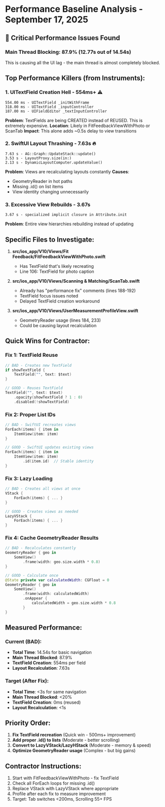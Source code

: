 # Performance Baseline Analysis - September 17, 2025

## 🔴 Critical Performance Issues Found

### Main Thread Blocking: 87.9% (12.77s out of 14.54s)
This is causing all the UI lag - the main thread is almost completely blocked.

## Top Performance Killers (from Instruments):

### 1. UITextField Creation Hell - 554ms+ ⚠️
```
554.00 ms - UITextField _initWithFrame
318.00 ms - UITextField _inputController  
187.00 ms - UIFieldEditor _textInputController
```
**Problem**: TextFields are being CREATED instead of REUSED. This is extremely expensive.
**Location**: Likely in FitFeedbackViewWithPhoto or ScanTab
**Impact**: This alone adds ~0.5s delay to view transitions

### 2. SwiftUI Layout Thrashing - 7.63s 🔥
```
7.63 s - AG::Graph::UpdateStack::update()
3.53 s - LayoutProxy.size(in:)
2.13 s - DynamicLayoutComputer.updateValue()
```
**Problem**: Views are recalculating layouts constantly
**Causes**: 
- GeometryReader in hot paths
- Missing .id() on list items
- View identity changing unnecessarily

### 3. Excessive View Rebuilds - 3.67s
```
3.67 s - specialized implicit closure in Attribute.init
```
**Problem**: Entire view hierarchies rebuilding instead of updating

## Specific Files to Investigate:

1. **src/ios_app/V10/Views/Fit Feedback/FitFeedbackViewWithPhoto.swift**
   - Has TextField that's likely recreating
   - Line 106: TextField for photo caption

2. **src/ios_app/V10/Views/Scanning & Matching/ScanTab.swift**
   - Already has "performance fix" comments (lines 188-192)
   - TextField focus issues noted
   - Delayed TextField creation workaround

3. **src/ios_app/V10/Views/UserMeasurementProfileView.swift**
   - GeometryReader usage (lines 184, 233)
   - Could be causing layout recalculation

## Quick Wins for Contractor:

### Fix 1: TextField Reuse
```swift
// BAD - Creates new TextField
if showTextField {
    TextField("", text: $text)
}

// GOOD - Reuses TextField  
TextField("", text: $text)
    .opacity(showTextField ? 1 : 0)
    .disabled(!showTextField)
```

### Fix 2: Proper List IDs
```swift
// BAD - SwiftUI recreates views
ForEach(items) { item in
    ItemView(item: item)
}

// GOOD - SwiftUI updates existing views
ForEach(items) { item in
    ItemView(item: item)
        .id(item.id)  // Stable identity
}
```

### Fix 3: Lazy Loading
```swift
// BAD - Creates all views at once
VStack {
    ForEach(items) { ... }
}

// GOOD - Creates views as needed
LazyVStack {
    ForEach(items) { ... }
}
```

### Fix 4: Cache GeometryReader Results
```swift
// BAD - Recalculates constantly
GeometryReader { geo in
    SomeView()
        .frame(width: geo.size.width * 0.8)
}

// GOOD - Calculate once
@State private var calculatedWidth: CGFloat = 0
GeometryReader { geo in
    SomeView()
        .frame(width: calculatedWidth)
        .onAppear { 
            calculatedWidth = geo.size.width * 0.8 
        }
}
```

## Measured Performance:

### Current (BAD):
- **Total Time**: 14.54s for basic navigation
- **Main Thread Blocked**: 87.9%
- **TextField Creation**: 554ms per field
- **Layout Recalculation**: 7.63s

### Target (After Fix):
- **Total Time**: <3s for same navigation
- **Main Thread Blocked**: <20%
- **TextField Creation**: 0ms (reused)
- **Layout Recalculation**: <1s

## Priority Order:
1. **Fix TextField recreation** (Quick win - 500ms+ improvement)
2. **Add proper .id() to lists** (Moderate - better scrolling)
3. **Convert to LazyVStack/LazyHStack** (Moderate - memory & speed)
4. **Optimize GeometryReader usage** (Complex - but big gains)

## Contractor Instructions:
1. Start with FitFeedbackViewWithPhoto - fix TextField
2. Check all ForEach loops for missing .id()
3. Replace VStack with LazyVStack where appropriate
4. Profile after each fix to measure improvement
5. Target: Tab switches <200ms, Scrolling 55+ FPS
